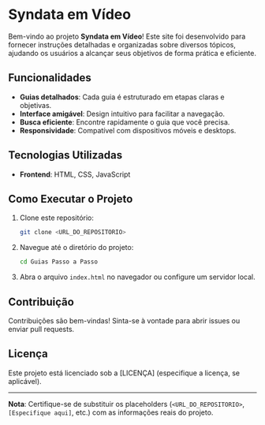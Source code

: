 # Syndata em Vídeo

Bem-vindo ao projeto **Syndata em Vídeo**! Este site foi desenvolvido para fornecer instruções detalhadas e organizadas sobre diversos tópicos, ajudando os usuários a alcançar seus objetivos de forma prática e eficiente.

## Funcionalidades

- **Guias detalhados**: Cada guia é estruturado em etapas claras e objetivas.
- **Interface amigável**: Design intuitivo para facilitar a navegação.
- **Busca eficiente**: Encontre rapidamente o guia que você precisa.
- **Responsividade**: Compatível com dispositivos móveis e desktops.

## Tecnologias Utilizadas

- **Frontend**: HTML, CSS, JavaScript

## Como Executar o Projeto

1. Clone este repositório:
   ```bash
   git clone <URL_DO_REPOSITORIO>
   ```
2. Navegue até o diretório do projeto:
   ```bash
   cd Guias Passo a Passo
   ```
3. Abra o arquivo `index.html` no navegador ou configure um servidor local.

## Contribuição

Contribuições são bem-vindas! Sinta-se à vontade para abrir issues ou enviar pull requests.

## Licença

Este projeto está licenciado sob a [LICENÇA] (especifique a licença, se aplicável).

---

**Nota**: Certifique-se de substituir os placeholders (`<URL_DO_REPOSITORIO>`, `[Especifique aqui]`, etc.) com as informações reais do projeto.
